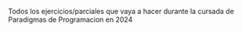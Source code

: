 Todos los ejercicios/parciales que vaya a hacer durante la cursada de Paradigmas de Programacion en 2024
